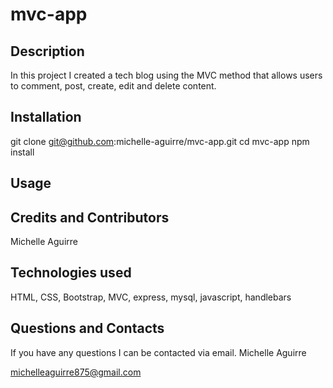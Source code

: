 # mvc-app

## Description

In this project I created a tech blog using the MVC method that allows users to comment, post, create, edit and delete content.


## Installation
git clone git@github.com:michelle-aguirre/mvc-app.git
cd mvc-app
npm install


## Usage

## Credits and Contributors
Michelle Aguirre

## Technologies used
HTML, CSS, Bootstrap, MVC, express, mysql, javascript, handlebars

## Questions and Contacts

If you have any questions I can be contacted via email. 
Michelle Aguirre

[michelleaguirre875@gmail.com](mailto:michelleaguirre875@gmail.com)